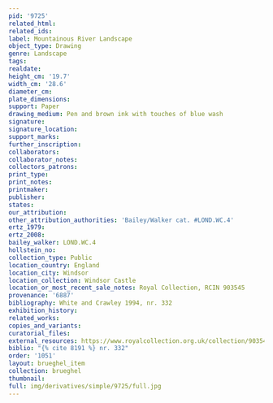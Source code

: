 ```yaml
---
pid: '9725'
related_html: 
related_ids: 
label: Mountainous River Landscape
object_type: Drawing
genre: Landscape
tags: 
realdate: 
height_cm: '19.7'
width_cm: '28.6'
diameter_cm: 
plate_dimensions: 
support: Paper
drawing_medium: Pen and brown ink with touches of blue wash
signature: 
signature_location: 
support_marks: 
further_inscription: 
collaborators: 
collaborator_notes: 
collectors_patrons: 
print_type: 
print_notes: 
printmaker: 
publisher: 
states: 
our_attribution: 
other_attribution_authorities: 'Bailey/Walker cat. #LOND.WC.4'
ertz_1979: 
ertz_2008: 
bailey_walker: LOND.WC.4
hollstein_no: 
collection_type: Public
location_country: England
location_city: Windsor
location_collection: Windsor Castle
location_or_most_recent_sale_notes: Royal Collection, RCIN 903545
provenance: '6887'
bibliography: White and Crawley 1994, nr. 332
exhibition_history: 
related_works: 
copies_and_variants: 
curatorial_files: 
external_resources: https://www.royalcollection.org.uk/collection/903545/mountainous-river-landscape
biblio: "{% cite 8191 %} nr. 332"
order: '1051'
layout: brueghel_item
collection: brueghel
thumbnail: 
full: img/derivatives/simple/9725/full.jpg
---
```

